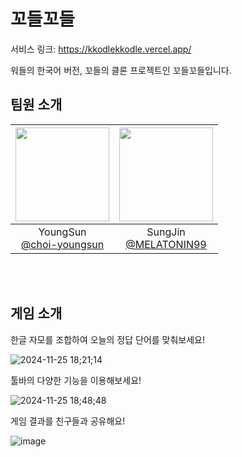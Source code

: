 # 꼬들꼬들

서비스 링크: https://kkodlekkodle.vercel.app/

워들의 한국어 버전, 꼬들의 클론 프로젝트인 꼬들꼬들입니다.

## 팀원 소개
|<img src="https://github.com/user-attachments/assets/a9d50546-e01a-4944-8699-e3f0d37efdf5" width="150" height="150"/>|<img src="https://github.com/user-attachments/assets/c9b9c74d-f20d-48ef-99d5-f031207d00db" width="150" height="150"/>|
|:-:|:-:|
|YoungSun<br/>[@choi-youngsun](https://github.com/choi-youngsun)|SungJin<br/>[@MELATONIN99](https://github.com/MELATONIN99)|
<br />
<br />

## 게임 소개

한글 자모를 조합하여 오늘의 정답 단어를 맞춰보세요!

![2024-11-25 18;21;14](https://github.com/user-attachments/assets/5c09e013-cca9-4da5-99e5-56f5f3f50c73)

툴바의 다양한 기능을 이용해보세요!

![2024-11-25 18;48;48](https://github.com/user-attachments/assets/5b617bf6-f34f-49ef-9b34-a64db83a0291)

게임 결과를 친구들과 공유해요!

![image](https://github.com/user-attachments/assets/0351c514-3b5b-4c70-a80b-f4550d8dc6a4)
